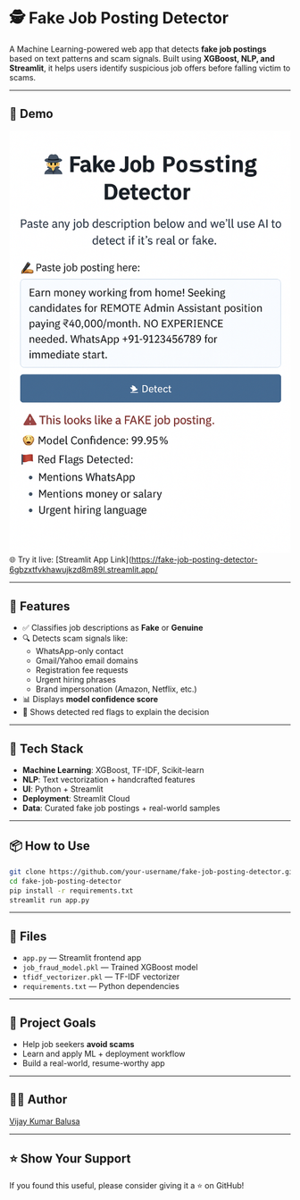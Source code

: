 # 🕵️ Fake Job Posting Detector

A Machine Learning-powered web app that detects **fake job postings** based on text patterns and scam signals. Built using **XGBoost, NLP, and Streamlit**, it helps users identify suspicious job offers before falling victim to scams.

---

## 🚀 Demo

![App Screenshot](screenshot.png)  
🌐 Try it live: [Streamlit App Link](https://fake-job-posting-detector-6gbzxtfvkhawujkzd8m89l.streamlit.app/

---

## 🧠 Features

- ✅ Classifies job descriptions as **Fake** or **Genuine**
- 🔍 Detects scam signals like:
  - WhatsApp-only contact
  - Gmail/Yahoo email domains
  - Registration fee requests
  - Urgent hiring phrases
  - Brand impersonation (Amazon, Netflix, etc.)
- 📊 Displays **model confidence score**
- 🚩 Shows detected red flags to explain the decision

---

## 📂 Tech Stack

- **Machine Learning**: XGBoost, TF-IDF, Scikit-learn
- **NLP**: Text vectorization + handcrafted features
- **UI**: Python + Streamlit
- **Deployment**: Streamlit Cloud
- **Data**: Curated fake job postings + real-world samples

---

## 📦 How to Use

```bash
git clone https://github.com/your-username/fake-job-posting-detector.git
cd fake-job-posting-detector
pip install -r requirements.txt
streamlit run app.py
```

---

## 📁 Files

- `app.py` — Streamlit frontend app
- `job_fraud_model.pkl` — Trained XGBoost model
- `tfidf_vectorizer.pkl` — TF-IDF vectorizer
- `requirements.txt` — Python dependencies

---

## 📌 Project Goals

- Help job seekers **avoid scams**
- Learn and apply ML + deployment workflow
- Build a real-world, resume-worthy app

---

## 🙋‍♂️ Author

[Vijay Kumar Balusa](https://www.linkedin.com/in/your-profile)

---

## ⭐ Show Your Support

If you found this useful, please consider giving it a ⭐ on GitHub!
